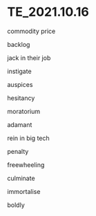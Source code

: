# TE_2021.10.16

commodity price

backlog

jack in their job

instigate

auspices 

hesitancy

moratorium

adamant

rein in big tech

penalty

freewheeling

culminate 

immortalise

boldly







